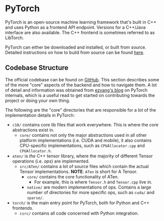 # PyTorch

PyTorch is an open-source machine learning framework that's built in C++ and uses Python as a frontend API endpoint. Versions for a C++/Java interface are also available. The C++ frontend is sometimes referred to as LibTorch.

PyTorch can either be downloaded and installed, or built from source. Detailed instructions on how to build from source can be found [here](pytorch_compilation.md).

## Codebase Structure

The official codebase can be found on [GitHub](https://github.com/pytorch/pytorch). This section describes some of the more "core" aspects of the backend and how to navigate them. A lot of detail and information was obtained from [ezyang's blog](http://blog.ezyang.com/2019/05/pytorch-internals/) on PyTorch internals, which is a useful read to get started on contributing towards the project or doing your own thing.

The following are the "core" directories that are responsible for a lot of the implementation details in PyTorch:

- `c10/` contains core lib files that work everywhere. This is where the core abstractions exist in.
  - `core/` contains not only the major abstractions used in all other platform implementations (i.e. CUDA and mobile), it also contains CPU-specific implementations, such as `CPUAllocator.cpp` and `CPUAllocator.h`.
- `aten/` is _the_ C++ tensor library, where the majority of different Tensor operations (i.e. _ops_) are implemented.
  - `src/ATen/` contains a lot of source files which contain the actual Tensor implementations. **NOTE**: `ATen` is short for A Tensor.
    - `core/` contains the core functionality of ATen.
      - For example, this is where `Tensor.h` and `Tensor.cpp` live in.
    - `native/` are modern implementations of ops. Contains a large number of directories for more specific ops, such as `cuda/` and `sparse/`.
- `torch/` is the main entry point for PyTorch, both for Python and C++ frontends.
  - `csrc/` contains all code concerned with Python integration.